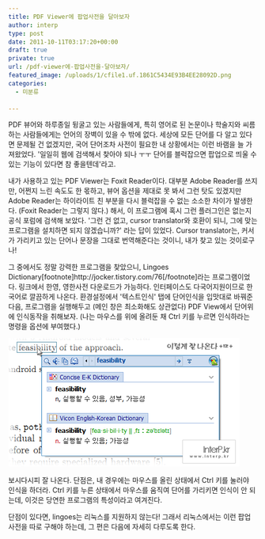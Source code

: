 ```yaml
---
title: PDF Viewer에 팝업사전을 달아보자
author: interp
type: post
date: 2011-10-11T03:17:20+00:00
draft: true
private: true
url: /pdf-viewer에-팝업사전을-달아보자/
featured_image: /uploads/1/cfile1.uf.1861C5434E93B4EE28092D.png
categories:
  - 미분류

---
```

PDF 뷰어와 하루종일 뒹굴고 있는 사람들에게, 특히 영어로 된 논문이나 학술지와 씨름하는 사람들에게는 언어의 장벽이 있을 수 밖에 없다. 세상에 모든 단어를 다 알고 있다면 문제될 건 없겠지만, 국어 단어조차 사전이 필요한 내 상황에서는 이런 바램을 늘 가져왔었다. '일일히 웹에 검색해서 찾아야 되나 ㅜㅜ 단어를 블럭잡으면 팝업으로 띄울 수 있는 기능이 있다면 참 좋을텐데'라고.


  내가 사용하고 있는 PDF Viewer는 Foxit Reader이다. 대부분 Adobe Reader를 쓰지만, 어쩐지 느린 속도도 한 몫하고, 뷰어 옵션을 제대로 못 봐서 그런 탓도 있겠지만 Adobe Reader는 하이라이트 친 부분을 다시 블럭잡을 수 없는 소소한 차이가 발생한다. (Foxit Reader는 그렇지 않다.) 해서, 이 프로그램에 혹시 그런 플러그인은 없는지 공식 포럼에 검색해 보았다. '그런 건 없고, cursor translator와 호환이 되니, 그에 맞는 프로그램을 설치하면 되지 않겠습니까?' 라는 답이 있었다. Cursor translator는, 커서가 가리키고 있는 단어나 문장을 그대로 번역해준다는 것이니, 내가 찾고 있는 것이로구나!</p> 
  
  <p>
    그 중에서도 정말 강력한 프로그램을 찾았으니, Lingoes Dictionary[footnote]http://jocker.tistory.com/76[/footnote]라는 프로그램이었다. 링크에서 한영, 영한사전 다운로드가 가능하다. 인터페이스도 다국어지원이므로 한국어로 깔끔하게 나온다. 환경설정에서 '텍스트인식' 탭에 단어인식을 입맛대로 바꿔준 다음, 프로그램을 실행해두고 (메인 창은 최소화해도 상관없다) PDF View에서 단어위에 인식동작을 취해보자. (나는 마우스를 위에 올려둔 채 Ctrl 키를 누르면 인식하라는 명령을 옵션에 부여했다.)
  </p>
  
  <p style="margin:0">
    <img src="/uploads/1/cfile1.uf.1861C5434E93B4EE28092D.png" class="aligncenter" width="467" height="260" alt="" filename="1.png" filemime="image/jpeg" />
  </p>
  
  <p>
    보시다시피 잘 나온다. 단점은, 내 경우에는 마우스를 올린 상태에서 Ctrl 키를 눌러야 인식을 하더라. Ctrl 키를 누른 상태에서 마우스를 움직여 단어를 가리키면 인식이 안 되는데, 이것은 당연한 프로그램의 특성이라고 여겨진다.
  </p>
  
  <p>
    단점이 있다면, lingoes는 리눅스를 지원하지 않는다! 그래서 리눅스에서는 이런 팝업 사전을 따로 구해야 하는데, 그 편은 다음에 자세히 다루도록 한다.&nbsp;
  </p>
